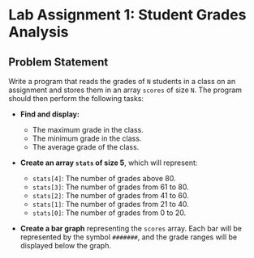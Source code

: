 # Lab Assignment 1: Student Grades Analysis

## Problem Statement

Write a program that reads the grades of `N` students in a class on an assignment and stores them in an array `scores` of size `N`. The program should then perform the following tasks:

- **Find and display:**
  - The maximum grade in the class.
  - The minimum grade in the class.
  - The average grade of the class.

- **Create an array `stats` of size 5**, which will represent:
  - `stats[4]`: The number of grades above 80.
  - `stats[3]`: The number of grades from 61 to 80.
  - `stats[2]`: The number of grades from 41 to 60.
  - `stats[1]`: The number of grades from 21 to 40.
  - `stats[0]`: The number of grades from 0 to 20.

- **Create a bar graph** representing the `scores` array. Each bar will be represented by the symbol `#######`, and the grade ranges will be displayed below the graph.


